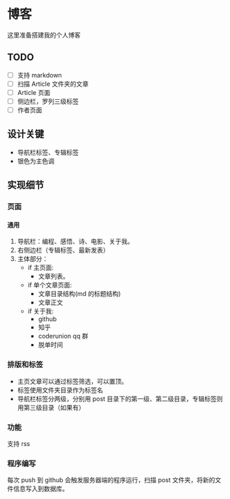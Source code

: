 # 博客
这里准备搭建我的个人博客

## TODO
- [ ] 支持 markdown
- [ ] 扫描 Article 文件夹的文章
- [ ] Article 页面
- [ ] 侧边栏，罗列三级标签
- [ ] 作者页面

## 设计关键
- 导航栏标签、专辑标签
- 银色为主色调

## 实现细节
### 页面

#### 通用
1. 导航栏：编程、感悟、诗、电影、关于我。
2. 右侧边栏（专辑标签、最新发表）
3. 主体部分：
    - if 主页面:
        - 文章列表。
    - if 单个文章页面:
        - 文章目录结构(md 的标题结构)
        - 文章正文
    - if 关于我:
        - github
        - 知乎
        - coderunion qq 群
        - 脱单时间

### 排版和标签

- 主页文章可以通过标签筛选，可以置顶。
- 标签使用文件夹目录作为标签名
- 导航栏标签分两级，分别用 post 目录下的第一级、第二级目录，专辑标签则用第三级目录（如果有）

### 功能
支持 rss


### 程序编写

每次 push 到 github 会触发服务器端的程序运行，扫描 post 文件夹，将新的文件信息写入到数据库。
